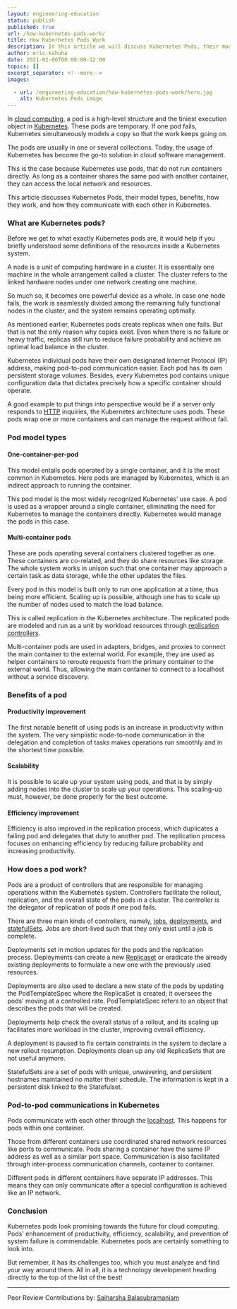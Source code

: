 ```yaml
---
layout: engineering-education
status: publish
published: true
url: /how-kubernetes-pods-work/
title: How Kubernetes Pods Work
description: In this article we will discuss Kubernetes Pods, their model types, benefits, how they work, and how they communicate with each other in Kubernetes.
author: eric-kahuha
date: 2021-02-06T00:00:00-12:00
topics: []
excerpt_separator: <!--more-->
images:

  - url: /engineering-education/how-kubernetes-pods-work/hero.jpg
    alt: Kubernetes Pods image
---
```

In [cloud computing](/engineering-education/introduction-to-cloud-computing/), a pod is a high-level structure and the tiniest execution object in [Kubernetes](/engineering-education/what-is-kubernetes/). These pods are temporary. If one pod fails, Kubernetes simultaneously models a copy so that the work keeps going on.
<!--more-->
The pods are usually in one or several collections. Today, the usage of Kubernetes has become the go-to solution in cloud software management.

This is the case because Kubernetes use pods, that do not run containers directly. As long as a container shares the same pod with another container, they can access the local network and resources.

This article discusses Kubernetes Pods, their model types, benefits, how they work, and how they communicate with each other in Kubernetes.

### What are Kubernetes pods?
Before we get to what exactly Kubernetes pods are, it would help if you briefly understood some definitions of the resources inside a Kubernetes system.

A node is a unit of computing hardware in a cluster. It is essentially one machine in the whole arrangement called a cluster. The cluster refers to the linked hardware nodes under one network creating one machine. 

So much so, it becomes one powerful device as a whole. In case one node fails, the work is seamlessly divided among the remaining fully functional nodes in the cluster, and the system remains operating optimally.

As mentioned earlier, Kubernetes pods create replicas when one fails. But that is not the only reason why copies exist. Even when there is no failure or heavy traffic, replicas still run to reduce failure probability and achieve an optimal load balance in the cluster.

Kubernetes individual pods have their own designated Internet Protocol (IP) address, making pod-to-pod communication easier. Each pod has its own persistent storage volumes. Besides, every Kubernetes pod contains unique configuration data that dictates precisely how a specific container should operate.

A good example to put things into perspective would be if a server only responds to [HTTP](https://developer.mozilla.org/en-US/docs/Web/HTTP#) inquiries, the Kubernetes architecture uses pods. These pods wrap one or more containers and can manage the request without fail.

### Pod model types
#### One-container-per-pod
This model entails pods operated by a single container, and it is the most common in Kubernetes. Here pods are managed by Kubernetes, which is an indirect approach to running the container.

This pod model is the most widely recognized Kubernetes’ use case. A pod is used as a wrapper around a single container, eliminating the need for Kubernetes to manage the containers directly. Kubernetes would manage the pods in this case. 

#### Multi-container pods
These are pods operating several containers clustered together as one. These containers are co-related, and they do share resources like storage. The whole system works in unison such that one container may approach a certain task as data storage, while the other updates the files.

Every pod in this model is built only to run one application at a time, thus being more efficient. Scaling up is possible, although one has to scale up the number of nodes used to match the load balance. 

This is called replication in the Kubernetes architecture. The replicated pods are modeled and run as a unit by workload resources through [replication controllers](https://kubernetes.io/docs/concepts/workloads/controllers/replicationcontroller/).

Multi-container pods are used in adapters, bridges, and proxies to connect the main container to the external world. For example, they are used as helper containers to reroute requests from the primary container to the external world. Thus, allowing the main container to connect to a localhost without a service discovery.

### Benefits of a pod
#### Productivity improvement
The first notable benefit of using pods is an increase in productivity within the system. The very simplistic node-to-node communication in the delegation and completion of tasks makes operations run smoothly and in the shortest time possible.

#### Scalability
It is possible to scale up your system using pods, and that is by simply adding nodes into the cluster to scale up your operations. This scaling-up must, however, be done properly for the best outcome.

#### Efficiency improvement
Efficiency is also improved in the replication process, which duplicates a failing pod and delegates that duty to another pod. The replication process focuses on enhancing efficiency by reducing failure probability and increasing productivity.

### How does a pod work?
Pods are a product of controllers that are responsible for managing operations within the Kubernetes system. Controllers facilitate the rollout, replication, and the overall state of the pods in a cluster. The controller is the delegator of replication of pods if one pod fails.

There are three main kinds of controllers, namely, [jobs](https://kubernetes.io/docs/concepts/workloads/controllers/job/), [deployments](https://kubernetes.io/docs/concepts/workloads/controllers/deployment/), and [statefulSets](https://kubernetes.io/docs/concepts/workloads/controllers/statefulset/). Jobs are short-lived such that they only exist until a job is complete.

Deployments set in motion updates for the pods and the replication process. Deployments can create a new [Replicaset](https://kubernetes.io/docs/concepts/workloads/controllers/replicaset/#) or eradicate the already existing deployments to formulate a new one with the previously used resources. 

Deployments are also used to declare a new state of the pods by updating the PodTemplateSpec where the ReplicaSet is created; it oversees the pods&#39; moving at a controlled rate. PodTemplateSpec refers to an object that describes the pods that will be created.

Deployments help check the overall status of a rollout, and its scaling up facilitates more workload in the cluster, improving overall efficiency.

A deployment is paused to fix certain constraints in the system to declare a new rollout resumption. Deployments clean up any old ReplicaSets that are not useful anymore.

StatefulSets are a set of pods with unique, unwavering, and persistent hostnames maintained no matter their schedule. The information is kept in a persistent disk linked to the Statefulset.

### Pod-to-pod communications in Kubernetes
Pods communicate with each other through the [localhost](https://en.wikipedia.org/wiki/Localhost#). This happens for pods within one container. 

Those from different containers use coordinated shared network resources like ports to communicate. Pods sharing a container have the same IP address as well as a similar port space. Communication is also facilitated through inter-process communication channels, container to container.

Different pods in different containers have separate IP addresses. This means they can only communicate after a special configuration is achieved like an IP network.

### Conclusion
Kubernetes pods look promising towards the future for cloud computing. Pods&#39; enhancement of productivity, efficiency, scalability, and prevention of system failure is commendable. Kubernetes pods are certainly something to look into. 

But remember, it has its challenges too, which you must analyze and find your way around them. All in all, it is a technology development heading directly to the top of the list of the best! 

---
Peer Review Contributions by: [Saiharsha Balasubramaniam](/engineering-education/authors/saiharsha-balasubramaniam/)